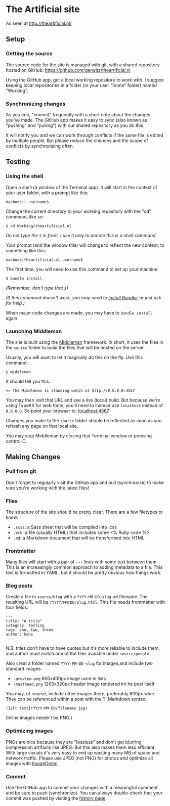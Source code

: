 # The Artificial site

As seen at http://theartificial.nl/

## Setup

### Getting the source

The source code for the site is managed with git, with a shared repository hosted on GitHub: https://github.com/gerwitz/theartificial.nl

Using the GitHub app, get a local working repository to work with. I suggest keeping local repositories in a folder (in your user "home" folder) named "Working".

### Synchronizing changes

As you edit, "commit" frequently with a short note about the changes you've made. The GitHub app makes it easy to sync (also known as "pushing" and "pulling") with our shared repository as you do this.

It will notify you and we can work through conflicts if the same file is edited by multiple people. But please reduce the chances and the scope of conflicts by synchronizing often.

## Testing

### Using the shell

Open a shell (a window of the Terminal app). It will start in the context of your user folder, with a prompt like this:

    macbook:~ username$

Change the current directory to your working repository with the "cd" commend, like so:

    $ cd Working/theartificial.nl

_Do not type the `$` in front, I use it only to denote this is a shell command._

Your prompt (and the window title) will change to reflect the new context, to something like this:

    macbook:theartificial.nl username$

The first time, you will need to use this command to set up your machine:

    $ bundle install

_(Remember, don't type that `$`)_

_(If this command doesn't work, you may need to [install Bundler](http://bundler.io/#getting-started) or just ask for help.)_

When major code changes are made, you may have to `bundle install` again.

### Launching Middleman

The site is built using the [Middleman](http://middlemanapp.com/) framework. In short, it uses the files in the `source` folder to build the files that will be hosted on the server.

Usually, you will want to let it magically do this on the fly. Use this command:

    $ middleman

It should tell you this:

    == The Middleman is standing watch at http://0.0.0.0:4567

You may then visit that URL and see a live (local) build. But because we're using TypeKit for web fonts, you'll need to instead use `localhost` instead of `0.0.0.0`. So point your browser to: [localhost:4567](http://localhost:4567/)

Changes you make to the `source` folder should be reflected as soon as you refresh any page on that local site.

You may stop Middleman by closing that Terminal window or pressing control-C.

## Making Changes

### Pull from git
Don't forget to regularly visit the GitHub app and pull (synchronize) to make sure you're working with the latest files!

### Files
The structure of the site should be pretty clear. There are a few filetypes to know:
- `.scss`: a Sass sheet that will be compiled into .css
- `.erb`: a file (usually HTML) that includes some <% Ruby code %>
- `.md`: a Markdown document that will be transformed into HTML

### Frontmatter
Many files will start with a pair of `---` lines with some text between them. This is an increasingly common approach to adding metadata to a file. This text is formatted in YAML, but it should be pretty obvious how things work.

### Blog posts

Create a file in `source/blog` with a `YYYY-MM-DD-slug.md` filename. The reuslting URL will be `/YYYY/MM/DD/slug.html`. This file needs frontmatter with four fields:

    ---
    title: "A title"
    category: testing
    tags: one, two, three
    author: hans
    ---

N.B. titles don't have to have quotes but it's more reliable to include them, and author must match one of the files avaiable under `source/people`

Also creat a folder named `YYYY-MM-DD-slug` for images,and include two standard images:

- `-preview.png` 600x400px image used in lists
- `-masthead.png` 1200x320px header image rendered int he post itself

You may, of course, include other images there, preferably 800px wide. They can be referenced within a post with the '!' Markdown syntax:

    ![alt text](YYYY-MM-DD/filename.jpg)

(Inline images needn't be PNG.)

### Optimizing images
PNGs are nice because they are "lossless" and don't get blurring compression artifacts like JPEG. But this also makes them less efficient. With large visuals it's very easy to end up wasting many MB of space and network traffic. Please use JPEG (not PNG) for photos and optimize all images with [ImageOptim](https://imageoptim.com).

### Commit
Use the GitHub app to commit your changes with a meaningful comment and be sure to push (synchronize). You can always double-check that your commit was pushed by visiting the [history page](https://github.com/gerwitz/theartificial.nl/commits/master).
